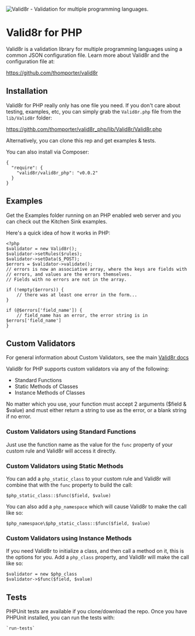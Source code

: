 ![Valid8r - Validation for multiple programming languages.](https://raw.github.com/thomporter/valid8r/master/logo.png)

# Valid8r for PHP

Valid8r is a validation library for multiple programming languages using a common
JSON configuration file. Learn more about Valid8r and the configuration file
at:

https://github.com/thomporter/valid8r

## Installation

Valid8r for PHP really only has one file you need.  If you don't care about
testing, examples, etc, you can simply grab the `Valid8r.php` file from the
`lib/Valid8r` folder: 

https://githb.com/thomporter/valid8r_php/lib/Valid8r/Valid8r.php

Alternatively, you can clone this rep and get examples & tests.

You can also install via Composer:

	{
	  "require": {
	    "valid8r/valid8r_php": "v0.0.2"
	  }
	}
	
## Examples

Get the Examples folder running on an PHP enabled web server and you 
can check out the Kitchen Sink examples.  

Here's a quick idea of how it works in PHP:

	<?php
	$validator = new Valid8r();
	$validator->setRules($rules);
	$validator->setData($_POST);
	$errors = $validator->validate();
	// errors is now an associative array, where the keys are fields with 
	// errors, and values are the errors themselves.  
	// Fields with no errors are not in the array.
	
	if (!empty($errors)) {
		// there was at least one error in the form...
	}
	
	if (@$errors['field_name']) {
		// field_name has an error, the error string is in $errors['field_name']
	}
    

## Custom Validators

For general information about Custom Validators, see the main 
[Valid8r docs](https://github.com/thomporter/valid8r)

Valid8r for PHP supports custom validators via any of the following:

* Standard Functions
* Static Methods of Classes
* Instance Methods of Classes

No matter which you use, your function must accept 2 arguments ($field & $value)
and must either return a string to use as the error, or a blank string if no error.

### Custom Validators using Standard Functions

Just use the function name as the value for the `func` property of your custom
rule and Valid8r will access it directly.

### Custom Validators using Static Methods

You can add a `php_static_class` to your custom rule and Valid8r will combine 
that with the `func` property to build the call: 
 
	$php_static_class::$func($field, $value)

You can also add a `php_namespace` which will cause Valid8r to make the call 
like so:

	$php_namespace\$php_static_class::$func($field, $value)

### Custom Validators using Instance Methods

If you need Valid8r to initialize a class, and then call a method on it, 
this is the options for you.  Add a `php_class` property, and Valid8r will
make the call like so:

	$validator = new $php_class
	$validator->$func($field, $value)


## Tests

PHPUnit tests are available if you clone/download the repo.  Once you have 
PHPUnit installed, you can run the tests with:

	`run-tests`
